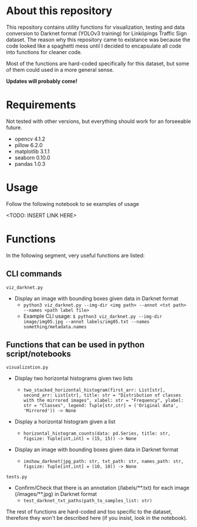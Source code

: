 # About this repository
This repository contains utility functions for visualization, testing and data conversion to Darknet format (YOLOv3 training) for Linköpings Traffic Sign dataset. The reason why this repository came to existance was because the code looked like a spaghetti mess until I decided to encapsulate all code into functions for cleaner code.

Most of the functions are hard-coded specifically for this dataset, but some of them could used in a more general sense.

**Updates will probably come!**

# Requirements
Not tested with other versions, but everything should work for an forseeable future.
 - opencv 4.1.2
 - pillow 6.2.0
 - matplotlib 3.1.1
 - seaborn 0.10.0
 - pandas 1.0.3

# Usage
Follow the following notebook to se examples of usage

<TODO: INSERT LINK HERE>

# Functions
In the following segment, very useful functions are listed:

## CLI commands
`viz_darknet.py`
- Display an image with bounding boxes given data in Darknet format
  - `python3 viz_darknet.py --img-dir <img path> --annot <txt path> --names <path label file>`
  - Example CLI usage: `$ python3 viz_darknet.py --img-dir image/img05.jpg --annot labels/img05.txt --names something/metadata.names`
  
## Functions that can be used in python script/notebooks
`visualization.py`
- Display two horizontal histograms given two lists
  - `two_stacked_horizontal_histogram(first_arr: List[str], second_arr: List[str], title: str = "Distribution of classes with the mirrored images", xlabel: str = "Frequency", ylabel: str = "Classes", legend: Tuple[str,str] = ('Original data', 'Mirrored')) -> None`
  
- Display a horizontal histogram given a list
  - `horizontal_histogram_counts(data: pd.Series, title: str, figsize: Tuple[int,int] = (15, 15)) -> None`

- Display an image with bounding boxes given data in Darknet format
  - `imshow_darknet(jpg_path: str, txt_path: str, names_path: str, figsize: Tuple[int,int] = (10, 10)) -> None`

`tests.py`
- Confirm/Check that there is an annotation (/labels/\*\*.txt) for each image (/images/\*\*.jpg) in Darknet format
  - `test_darknet_txt_paths(path_to_samples_list: str)`

The rest of functions are hard-coded and too specific to the dataset, therefore they won't be described here (if you insist, look in the notebook).
